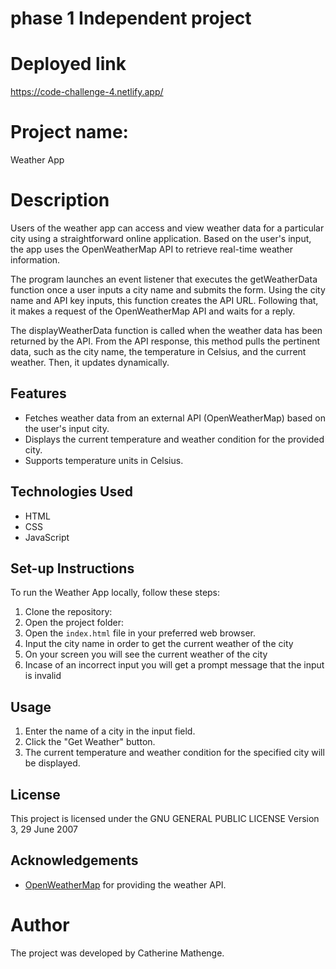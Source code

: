 # phase 1 Independent project

# Deployed link
https://code-challenge-4.netlify.app/

# Project name:
Weather App

# Description

Users of the weather app can access and view weather data for a particular city using a straightforward online application. Based on the user's input, the app uses the OpenWeatherMap API to retrieve real-time weather information.

The program launches an event listener that executes the getWeatherData function once a user inputs a city name and submits the form. Using the city name and API key inputs, this function creates the API URL. Following that, it makes a request of the OpenWeatherMap API and waits for a reply.

The displayWeatherData function is called when the weather data has been returned by the API. From the API response, this method pulls the pertinent data, such as the city name, the temperature in Celsius, and the current weather. Then, it updates dynamically.

## Features

- Fetches weather data from an external API (OpenWeatherMap) based on the user's input city.
- Displays the current temperature and weather condition for the provided city.
- Supports temperature units in Celsius.

## Technologies Used

- HTML
- CSS
- JavaScript

## Set-up Instructions

To run the Weather App locally, follow these steps:

1. Clone the repository:
2. Open the project folder:
3. Open the `index.html` file in your preferred web browser.
4. Input the city name in order to get the current weather of the city
5. On your screen you will see the current weather of the city
6. Incase of an incorrect input you will get a prompt message that the input is invalid

## Usage

1. Enter the name of a city in the input field.
2. Click the "Get Weather" button.
3. The current temperature and weather condition for the specified city will be displayed.

## License

This project is licensed under the GNU GENERAL PUBLIC LICENSE
                       Version 3, 29 June 2007

## Acknowledgements

- [OpenWeatherMap](https://openweathermap.org/) for providing the weather API.

# Author
The project was developed by Catherine Mathenge.

